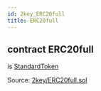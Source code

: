 ```yaml
---
id: 2key_ERC20full
title: ERC20full
---
```


<div class="contract-doc"><div class="contract"><h2 class="contract-header"><span class="contract-kind">contract</span> ERC20full</h2><p class="base-contracts"><span>is</span> <a href="openzeppelin-solidity_contracts_token_ERC20_StandardToken.html">StandardToken</a></p><div class="source">Source: <a href="git+https://github.com/2keynet/web3-alpha/blob/v0.0.3/contracts/2key/ERC20full.sol" target="_blank">2key/ERC20full.sol</a></div></div></div>
